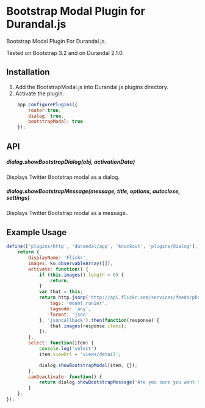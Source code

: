 Bootstrap Modal Plugin for Durandal.js
========================


Bootstrap Modal Plugin For Durandal.js.

Tested on Bootstrap 3.2 and on Durandal 2.1.0.


## Installation

1. Add the BootstrapModal.js into Durandal.js plugins directory.
2. Activate the plugin.

``` javascript
    app.configurePlugins({
        router:true,
        dialog: true,
        bootstrapModal: true
    });
```

## API

##### dialog.showBootstrapDialog(obj, activationData)
Displays Twitter Bootstrap modal as a dialog.

##### dialog.showBootstrapMessage(message, title, options, autoclose, settings) 
Displays Twitter Bootstrap modal as a message..



## Example Usage

``` javascript 
define(['plugins/http', 'durandal/app', 'knockout', 'plugins/dialog'], function(http, app, ko,dialog) {
    return {
        displayName: 'Flickr',
        images: ko.observableArray([]),
        activate: function() {
            if (this.images().length > 0) {
                return;
            }
            var that = this;
            return http.jsonp('http://api.flickr.com/services/feeds/photos_public.gne', {
                tags: 'mount ranier',
                tagmode: 'any',
                format: 'json'
            }, 'jsoncallback').then(function(response) {
                that.images(response.items);
            });
        },
        select: function(item) {
            console.log('select')
            item.viewUrl = 'views/detail';

            dialog.showBootstrapModal(item, {});
        },
        canDeactivate: function() {
            return dialog.showBootstrapMessage('Are you sure you want to leave this page?', 'Navigate', ['Yes', 'No'], null);
        }
    };
});
```
